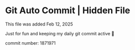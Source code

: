 # Git Auto Commit | Hidden File

This file was added Feb 12, 2025

Just for fun and keeping my daily git commit active 🤪

commit number: 1871971
